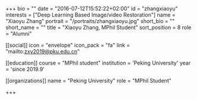 +++
bio = ""
date = "2016-07-12T15:52:22+02:00"
id = "zhangxiaoyu"
interests = ["Deep Learning Based Image/video Restoration"]
name = "Xiaoyu Zhang"
portrait = "/portraits/zhangxiaoyu.jpg"
short_bio = ""
short_name = ""
title = "Xiaoyu Zhang, MPhil Student"
sort_position = 8
role = "Alumni"

[[social]]
    icon = "envelope"
    icon_pack = "fa"
    link = "mailto:zxy2019@pku.edu.cn"

[[education]]
    course = "MPhil student"
    institution = 'Peking University'
    year = 'since 2019.9'

[[organizations]]
    name = "Peking University"
    role = "MPhil Student"

+++


